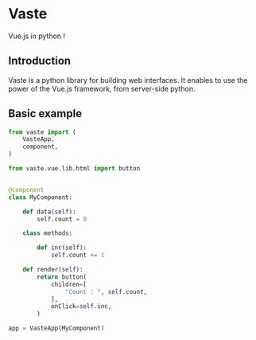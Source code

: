 # Vaste

Vue.js in python !

## Introduction

Vaste is a python library for building web interfaces.
It enables to use the power of the Vue.js framework, from server-side python.

## Basic example

```python
from vaste import (
    VasteApp,
    component,
)

from vaste.vue.lib.html import button


@component
class MyComponent:

    def data(self):
        self.count = 0

    class methods:

        def inc(self):
            self.count += 1

    def render(self):
        return button(
            children=[
                "Count : ", self.count,
            ],
            onClick=self.inc,
        )

app = VasteApp(MyComponent)

```